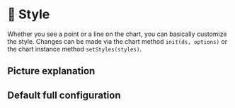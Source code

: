 # 🎨 Style
Whether you see a point or a line on the chart, you can basically customize the style. Changes can be made via the chart method `init(ds, options)` or the chart instance method `setStyles(styles)`.

## Picture explanation
<script setup>
import StyleExplain from '../../@views/styles/Explain.vue'
</script>
<StyleExplain/>

## Default full configuration
<!-- @include: @/@views/styles/config.md -->
